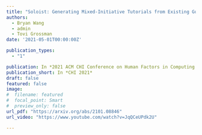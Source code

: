 ```yaml
---
title: "Soloist: Generating Mixed-Initiative Tutorials from Existing Guitar Instructional Videos Through Audio Processing"
authors:
  - Bryan Wang
  - admin
  - Tovi Grossman
date: '2021-05-01T00:00:00Z'

publication_types:
  - "1"

publication: In *2021 ACM CHI Conference on Human Factors in Computing Systems*
publication_short: In *CHI 2021*
draft: false
featured: false
image:
#  filename: featured
#  focal_point: Smart
#  preview_only: false
url_pdf: "https://arxiv.org/abs/2101.08846"
url_video: "https://www.youtube.com/watch?v=JqQCeUPdk2U"

---
```

